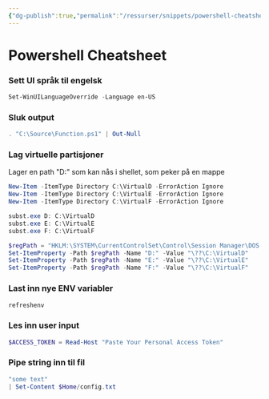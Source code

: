 ```yaml
---
{"dg-publish":true,"permalink":"/ressurser/snippets/powershell-cheatsheet/"}
---
```


# Powershell Cheatsheet

### Sett UI språk til engelsk
```powershell
Set-WinUILanguageOverride -Language en-US
```

### Sluk output
```powershell
. "C:\Source\Function.ps1" | Out-Null
```

### Lag virtuelle partisjoner
Lager en path "D:\" som kan nås i shellet, som peker på en mappe 
```powershell
New-Item -ItemType Directory C:\VirtualD -ErrorAction Ignore
New-Item -ItemType Directory C:\VirtualE -ErrorAction Ignore
New-Item -ItemType Directory C:\VirtualF -ErrorAction Ignore

subst.exe D: C:\VirtualD
subst.exe E: C:\VirtualE
subst.exe F: C:\VirtualF

$regPath = "HKLM:\SYSTEM\CurrentControlSet\Control\Session Manager\DOS Devices"
Set-ItemProperty -Path $regPath -Name "D:" -Value "\??\C:\VirtualD"
Set-ItemProperty -Path $regPath -Name "E:" -Value "\??\C:\VirtualE"
Set-ItemProperty -Path $regPath -Name "F:" -Value "\??\C:\VirtualF"
```

### Last inn nye ENV variabler
```powershell
refreshenv
```

### Les inn user input
```powershell
$ACCESS_TOKEN = Read-Host "Paste Your Personal Access Token"
```

### Pipe string inn til fil
```powershell
"some text"
| Set-Content $Home/config.txt
```
